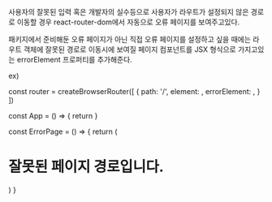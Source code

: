 사용자의 잘못된 입력 혹은 개발자의 실수등으로 사용자가 라우트가 설정되지 않은 경로로 이동할 경우
react-router-dom에서 자동으로 오류 페이지를 보여주고있다.

패키지에서 준비해둔 오류 페이지가 아닌 직접 오류 페이지를 설정하고 싶을 때에는 
라우트 객체에 잘못된 경로로 이동시에 보여질 페이지 컴포넌트를 JSX 형식으로 가지고있는 
errorElement 프로퍼티를 추가해준다.

ex)

<!-- App 컴포넌트 -->
const router = createBrowserRouter([
    {
        path: '/',
        element: <Layout />,
        errorElement: <ErrorPage />,
    }
])

const App = () => {
    return <RouterProvider router={router} />
}

<!-- 잘못된 경로 이동시 보여질 컴포넌트 -->
const ErrorPage = () => {
    return (
        <h1>잘못된 페이지 경로입니다.</h1>
    )
}
